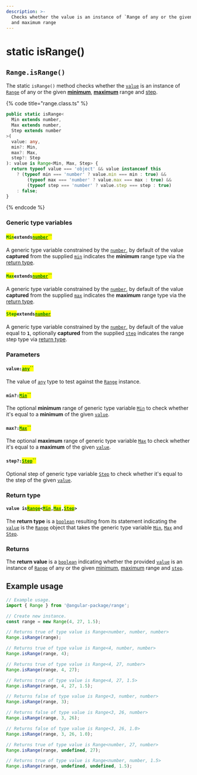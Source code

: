 ```yaml
---
description: >-
  Checks whether the value is an instance of `Range of any or the given minimum
  and maximum range
---
```


# static isRange()

## `Range.isRange()`

The static `isRange()` method checks whether the [`value`](static-isrange.md#value-any) is an instance of [`Range`](broken-reference) of any or the given [**minimum**](static-isrange.md#min-min), [**maximum**](static-isrange.md#max-max) range and [step](static-isrange.md#step-step).

{% code title="range.class.ts" %}
```typescript
public static isRange<
  Min extends number,
  Max extends number,
  Step extends number
>(
  value: any,
  min?: Min,
  max?: Max,
  step?: Step
): value is Range<Min, Max, Step> {
  return typeof value === 'object' && value instanceof this
    ? (typeof min === 'number' ? value.min === min : true) &&
        (typeof max === 'number' ? value.max === max : true) &&
        (typeof step === 'number' ? value.step === step : true)
    : false;
}
```
{% endcode %}

### Generic type variables

#### <mark style="color:green;">`Min`</mark>`extends`[<mark style="color:green;">`number`</mark>](https://www.typescriptlang.org/docs/handbook/basic-types.html#number)<mark style="color:green;">``</mark>

A generic type variable constrained by the [`number`](https://www.typescriptlang.org/docs/handbook/basic-types.html#number), by default of the value **captured** from the supplied [`min`](static-isrange.md#min-min) indicates the **minimum** range type via the [return type](static-isrange.md#return-type).

#### <mark style="color:green;">`Max`</mark>`extends`[<mark style="color:green;">`number`</mark>](https://www.typescriptlang.org/docs/handbook/basic-types.html#number)<mark style="color:green;">``</mark>

A generic type variable constrained by the [`number`](https://www.typescriptlang.org/docs/handbook/basic-types.html#number), by default of the value **captured** from the supplied [`max`](static-isrange.md#max-max) indicates the **maximum** range type via the [return type](static-isrange.md#return-type).

#### <mark style="color:green;">`Step`</mark>`extends`[<mark style="color:green;">`number`</mark>](https://www.typescriptlang.org/docs/handbook/basic-types.html#number)

A generic type variable constrained by the [`number`](https://www.typescriptlang.org/docs/handbook/basic-types.html#number), by default of the value equal to **`1`**, optionally **captured** from the supplied [`step`](static-isrange.md#step-step) indicates the range step type via [return type](static-isrange.md#return-type).

### Parameters

#### `value:`[<mark style="color:green;">`any`</mark>](https://www.typescriptlang.org/docs/handbook/basic-types.html#any)<mark style="color:green;">``</mark>

The value of [`any`](https://www.typescriptlang.org/docs/handbook/basic-types.html#any) type to test against the [`Range`](broken-reference) instance.

#### `min?:`[<mark style="color:green;">`Min`</mark>](static-isrange.md#minextendsnumber)<mark style="color:green;">``</mark>

The optional **minimum** range of generic type variable [`Min`](static-isrange.md#minextendsnumber) to check whether it's equal to a **minimum** of the given [`value`](static-isrange.md#value-any).

#### `max?:`[<mark style="color:green;">`Max`</mark>](static-isrange.md#minextendsnumber-1)<mark style="color:green;">``</mark>

The optional **maximum** range of generic type variable [`Max`](static-isrange.md#maxextendsnumber) to check whether it's equal to a **maximum** of the given [`value`](static-isrange.md#value-any).

#### `step?:`[<mark style="color:green;">`Step`</mark>](static-isrange.md#stepextendsnumber-1)<mark style="color:green;">``</mark>

Optional step of generic type variable [`Step`](static-isrange.md#step-extends-number-1) to check whether it's equal to the step of the given [`value`](static-isrange.md#value-any).

### Return type

#### `value is`[<mark style="color:green;">`Range`</mark>](broken-reference)`<`[<mark style="color:green;">`Min`</mark>](static-isrange.md#minextendsnumber)`,`[<mark style="color:green;">`Max`</mark>](static-isrange.md#max-max)`,`[<mark style="color:green;">`Step`</mark>](static-isrange.md#step-extends-number-1)`>`

The **return type** is a [`boolean`](https://www.typescriptlang.org/docs/handbook/basic-types.html#boolean) resulting from its statement indicating the [`value`](static-isrange.md#value-any) is the [`Range`](broken-reference) object that takes the generic type variable [`Min`](static-isrange.md#minextendsnumber), [`Max`](static-isrange.md#maxextendsnumber) and [`Step`](static-isrange.md#step-extends-number-1).

### Returns

The **return value** is a [`boolean`](https://developer.mozilla.org/en-US/docs/Web/JavaScript/Reference/Global\_Objects/Boolean) indicating whether the provided [`value`](static-isrange.md#value-any) is an instance of [`Range`](broken-reference) of any or the given [minimum](static-isrange.md#min-min), [maximum](static-isrange.md#max-max) range and [`step`](static-isrange.md#step-extends-number-1).

## Example usage

```typescript
// Example usage.
import { Range } from '@angular-package/range';

// Create new instance.
const range = new Range(4, 27, 1.5);

// Returns true of type value is Range<number, number, number>
Range.isRange(range);

// Returns true of type value is Range<4, number, number>
Range.isRange(range, 4);

// Returns true of type value is Range<4, 27, number>
Range.isRange(range, 4, 27);

// Returns true of type value is Range<4, 27, 1.5>
Range.isRange(range, 4, 27, 1.5);

// Returns false of type value is Range<3, number, number>
Range.isRange(range, 3);

// Returns false of type value is Range<3, 26, number>
Range.isRange(range, 3, 26);

// Returns false of type value is Range<3, 26, 1.0>
Range.isRange(range, 3, 26, 1.0);

// Returns true of type value is Range<number, 27, number>
Range.isRange(range, undefined, 27);

// Returns true of type value is Range<number, number, 1.5>
Range.isRange(range, undefined, undefined, 1.5);
```
